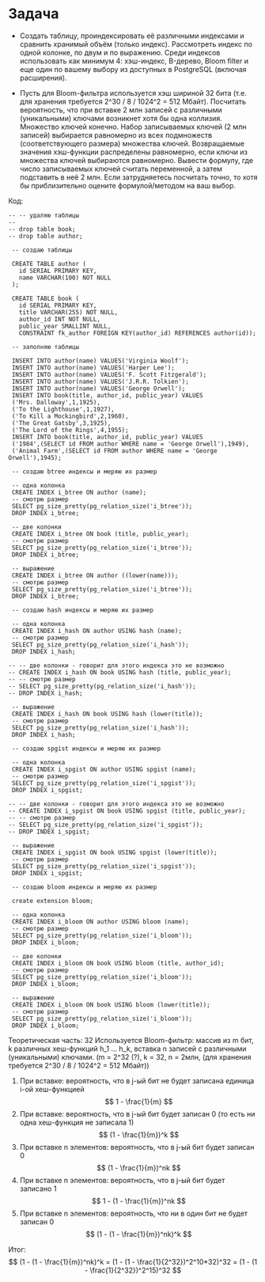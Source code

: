 # Задача

- Создать таблицу, проиндексировать её различными индексами и сравнить хранимый объём (только индекс). Рассмотреть индекс по одной колонке, по двум и по выражению. Среди индексов использовать как минимум 4: хэш-индекс, B-дерево, Bloom filter и еще один по вашему выбору из доступных в PostgreSQL (включая расширения).

- Пусть для Bloom-фильтра используется хэш шириной 32 бита (т.е. для хранения требуется 2^30 / 8 / 1024^2 = 512 Мбайт). Посчитать вероятность, что при вставке 2 млн записей с различными (уникальными) ключами возникнет хотя бы одна коллизия. Множество ключей конечно. Набор записываемых ключей (2 млн записей) выбирается равномерно из всех подмножеств (соответствующего размера) множества ключей. Возвращаемые значения хэш-функции распределены равномерно, если ключи из множества ключей выбираются равномерно. Вывести формулу, где число записываемых ключей считать переменной, а затем подставить в неё 2 млн. Если затрудняетесь посчитать точно, то хотя бы приблизительно оцените формулой/методом на ваш выбор.

Код:

```roomsql
-- -- удаляю таблицы
--
-- drop table book;
-- drop table author;

 -- создаю таблицы

 CREATE TABLE author (
   id SERIAL PRIMARY KEY,
   name VARCHAR(100) NOT NULL
 );

 CREATE TABLE book (
   id SERIAL PRIMARY KEY,
   title VARCHAR(255) NOT NULL,
   author_id INT NOT NULL,
   public_year SMALLINT NULL,
   CONSTRAINT fk_author FOREIGN KEY(author_id) REFERENCES author(id));

 -- заполняю таблицы

 INSERT INTO author(name) VALUES('Virginia Woolf');
 INSERT INTO author(name) VALUES('Harper Lee');
 INSERT INTO author(name) VALUES('F. Scott Fitzgerald');
 INSERT INTO author(name) VALUES('J.R.R. Tolkien');
 INSERT INTO author(name) VALUES('George Orwell');
 INSERT INTO book(title, author_id, public_year) VALUES
 ('Mrs. Dalloway',1,1925),
 ('To the Lighthouse',1,1927),
 ('To Kill a Mockingbird',2,1960),
 ('The Great Gatsby',3,1925),
 ('The Lord of the Rings',4,1955);
 INSERT INTO book(title, author_id, public_year) VALUES
 ('1984',(SELECT id FROM author WHERE name = 'George Orwell'),1949),
 ('Animal Farm',(SELECT id FROM author WHERE name = 'George Orwell'),1945);

 -- создаю btree индексы и меряю их размер

 -- одна колонка
 CREATE INDEX i_btree ON author (name);
 -- смотрю размер
 SELECT pg_size_pretty(pg_relation_size('i_btree'));
 DROP INDEX i_btree;

 -- две колонки
 CREATE INDEX i_btree ON book (title, public_year);
 -- смотрю размер
 SELECT pg_size_pretty(pg_relation_size('i_btree'));
 DROP INDEX i_btree;

 -- выражение
 CREATE INDEX i_btree ON author ((lower(name)));
 -- смотрю размер
 SELECT pg_size_pretty(pg_relation_size('i_btree'));
 DROP INDEX i_btree;

 -- создаю hash индексы и меряю их размер

 -- одна колонка
 CREATE INDEX i_hash ON author USING hash (name);
 -- смотрю размер
 SELECT pg_size_pretty(pg_relation_size('i_hash'));
 DROP INDEX i_hash;

-- -- две колонки - говорит для этого индекса это не возможно
-- CREATE INDEX i_hash ON book USING hash (title, public_year);
-- -- смотрю размер
-- SELECT pg_size_pretty(pg_relation_size('i_hash'));
-- DROP INDEX i_hash;

 -- выражение
 CREATE INDEX i_hash ON book USING hash (lower(title));
 -- смотрю размер
 SELECT pg_size_pretty(pg_relation_size('i_hash'));
 DROP INDEX i_hash;

 -- создаю spgist индексы и меряю их размер

 -- одна колонка
 CREATE INDEX i_spgist ON author USING spgist (name);
 -- смотрю размер
 SELECT pg_size_pretty(pg_relation_size('i_spgist'));
 DROP INDEX i_spgist;

-- -- две колонки - говорит для этого индекса это не возможно
-- CREATE INDEX i_spgist ON book USING spgist (title, public_year);
-- -- смотрю размер
-- SELECT pg_size_pretty(pg_relation_size('i_spgist'));
-- DROP INDEX i_spgist;

 -- выражение
 CREATE INDEX i_spgist ON book USING spgist (lower(title));
 -- смотрю размер
 SELECT pg_size_pretty(pg_relation_size('i_spgist'));
 DROP INDEX i_spgist;

 -- создаю bloom индексы и меряю их размер

 create extension bloom;

 -- одна колонка
 CREATE INDEX i_bloom ON author USING bloom (name);
 -- смотрю размер
 SELECT pg_size_pretty(pg_relation_size('i_bloom'));
 DROP INDEX i_bloom;

 -- две колонки
 CREATE INDEX i_bloom ON book USING bloom (title, author_id);
 -- смотрю размер
 SELECT pg_size_pretty(pg_relation_size('i_bloom'));
 DROP INDEX i_bloom;

 -- выражение
 CREATE INDEX i_bloom ON book USING bloom (lower(title));
 -- смотрю размер
 SELECT pg_size_pretty(pg_relation_size('i_bloom'));
 DROP INDEX i_bloom;

```

Теоретическая часть:
32
Используется Bloom-фильтр: массив из m бит, k различных хеш-функций h_1 ... h_k, вставка n записей с различными (уникальными) ключами.
(m = 2^32 (?), k = 32, n = 2млн, (для хранения требуется 2^30 / 8 / 1024^2 = 512 Мбайт))

1. При вставке: вероятность, что в j-ый бит не будет записана единица i-ой хеш-функцией  
   $$
   1 - \frac{1}{m}
   $$
2. При вставке: вероятность, что в j-ый бит будет записан 0 (то есть ни одна хеш-функция не записала 1)  
   $$
   (1 - \frac{1}{m})^k
   $$
3. При вставке n элементов: вероятность, что в j-ый бит будет записан 0  
   $$
   (1 - \frac{1}{m})^nk
   $$ 
4. При вставке n элементов: вероятность, что в j-ый бит будет записано 1  
      $$
      1 - (1 - \frac{1}{m})^nk
      $$ 
5. При вставке n элементов: вероятность, что ни в один бит не будет записан 0  
   $$
   (1 - (1 - \frac{1}{m})^nk)^k
   $$

Итог:
$$
(1 - (1 - \frac{1}{m})^nk)^k = (1 - (1 - \frac{1}{2^32})^2^10*32)^32 = (1 - (1 - \frac{1}{2^32})^2^15)^32
$$